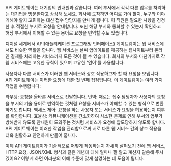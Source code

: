 API 게이트웨이는 대기업의 안내원과 같습니다. 여러 부서에서 각각 다른 업무를 처리하는 대기업을 방문한다고 상상해 보세요. 회사에 도착하면 어디로 가야 할지, 누구와 이야기해야 할지 고민하는 대신 접수 담당자를 만나게 됩니다. 이 직원은 필요한 사항을 경청한 후 적절한 부서로 요청을 안내합니다. 또한 해당 부서와 통화할 수 있는지 확인하고 해당 부서에서 이해할 수 있는 용어로 요청을 번역할 수도 있습니다.

디지털 세계에서 API(애플리케이션 프로그래밍 인터페이스) 게이트웨이는 웹 서비스에서도 비슷한 역할을 합니다. 웹 서비스는 날씨 업데이트를 제공하는 웹사이트부터 온라인 결제를 처리하는 서비스까지 모든 것이 될 수 있습니다. 회사의 부서와 마찬가지로 각 웹 서비스에는 고유한 규칙이 있으며 고유한 '언어'를 사용합니다.

사용자나 다른 서비스가 이러한 웹 서비스와 상호 작용하고자 할 때 요청을 보냅니다. API 게이트웨이는 이러한 요청에 대한 첫 번째 접점입니다. 이 게이트웨이는 여러 가지 작업을 수행합니다:

라우팅: 요청을 올바른 서비스로 전달합니다.
번역: 때로는 접수 담당자가 사용자의 요청을 부서의 기술 용어로 번역하는 것처럼 요청을 서비스가 이해할 수 있는 형식으로 변환하기도 합니다.
액세스 제어: 요청을 하는 사용자 또는 서비스가 요청을 허용하는지 여부를 확인합니다.
효율성: 커뮤니케이션을 간소화하여 사소한 문제로 인해 부서의 업무가 방해받지 않도록 안내원이 도와주는 것처럼 서비스가 요청에 압도당하지 않도록 합니다.
API 게이트웨이는 이러한 작업을 관리함으로써 서로 다른 웹 서비스 간의 상호 작용을 더욱 원활하고 안전하게 만들어 줍니다.

이제 API 게이트웨이가 기술적으로 어떻게 작동하는지 자세히 살펴보기 전에 웹 서비스, HTTP 요청, JSON/XML 형식과 같은 개념에 대해 얼마나 잘 알고 계신지 말씀해 주시겠어요? 이렇게 하면 여러분의 이해 수준에 맞게 설명하는 데 도움이 됩니다.
